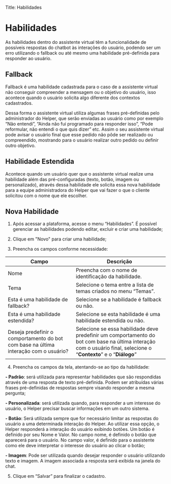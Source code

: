 Title: Habilidades

# Habilidades

As habilidades dentro do assistente virtual têm a funcionalidade de possíveis respostas do chatbot às interações do usuário, podendo ser um erro utilizando o fallback ou até mesmo uma habilidade pré-definida para responder ao usuário.

## Fallback

Fallback é uma habilidade cadastrada para o caso de a assistente virtual não conseguir compreender a mensagem ou o objetivo do usuário, isso acontece quando o usuário solicita algo diferente dos contextos cadastrados.

Dessa forma o assistente virtual utiliza algumas frases pré-definidas pelo administrador do Helper, que serão enviadas ao usuário como por exemplo “Não entendi”, “Ainda não fui programado para responder isso”, “Pode reformular, não entendi o que quis dizer” etc. Assim o seu assistente virtual pode avisar o usuário final que esse pedido não pôde ser realizado ou compreendido, mostrando para o usuário realizar outro pedido ou definir outro objetivo.

## Habilidade Estendida

Acontece quando um usuário quer que o assistente virtual realize uma habilidade além das pré-configuradas (texto, botão, imagem ou personalizado), através dessa habilidade ele solicita essa nova habilidade para a equipe administradora do Helper que vai fazer o que o cliente solicitou com o nome que ele escolher.

## Nova Habilidade

1.  Após acessar a plataforma, acesse o menu “Habilidades”. É possível gerenciar as habilidades podendo editar, excluir e criar uma habilidade;

2.  Clique em "Novo" para criar uma habilidade;

3.  Preencha os campos conforme necessidade:

|Campo| Descrição|
|-|-|
|Nome| Preencha com o nome de identificação da habilidade.|
| Tema| Selecione o tema entre a lista de temas criados no menu “Temas”.|
| Esta é uma habilidade de fallback?| Selecione se a habilidade é fallback ou não.|
| Esta é uma habilidade estendida?| Selecione se esta habilidade é uma habilidade estendida ou não.|
| Deseja predefinir o comportamento do bot com base na última interação com o usuário? | Selecione se essa habilidade deve predefinir um comportamento do bot com base na última interação com o usuário final, selecione o “**Contexto**” e o “**Diálogo**” |

4.  Preencha os campos da tela, atentando-se ao tipo da habilidade:   

**- Padrão**: será utilizada para representar habilidades que são respondidas através de uma resposta de texto pré-definida. Podem ser atribuídas várias frases pré-definidas de respostas sempre visando responder a mesma pergunta; 

**- Personalizada**: será utilizada quando, para responder a um interesse do usuário, o Helper precisar buscar informações em um outro sistema.   

**- Botão**: Será utilizada sempre que for necessário limitar as respostas do usuário a uma determinada interação do Helper. Ao utilizar essa opção, o Helper responderá a interação do usuário exibindo botões. Um botão é definido por seu Nome e Valor.  No campo nome, é definido o botão que aparecerá para o usuário. No campo valor, é definido para o assistente como ele deve interpretar o interesse do usuário ao clicar o botão; 

**- Imagem**: Pode ser utilizada quando desejar responder o usuário utilizando texto e imagem. A imagem associada a resposta será exibida na janela do chat.

5.  Clique em “Salvar” para finalizar o cadastro.
